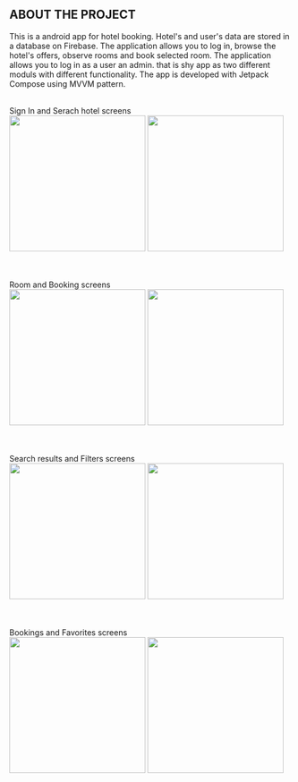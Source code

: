 ## ABOUT THE PROJECT
This is a android app for hotel booking. Hotel's and user's data are stored in a database on Firebase. The application allows you to log in, browse the hotel's offers, observe rooms and book selected room. The application allows you to log in as a user an admin. that is shy app as two different moduls with different functionality. The app is developed with Jetpack Compose using MVVM pattern.


<br />Sign In and Serach hotel screens <br />
<img src = "https://user-images.githubusercontent.com/91755124/216614937-bb5d75aa-12a3-4a71-a8f3-be6cdda924d9.png" width="243"  />
<img src = "https://user-images.githubusercontent.com/91755124/216614703-4584f94c-9529-4055-b82d-29bc1eecabfd.png" width="243"  /> <br /> <br />

 <br />Room and Booking screens <br />
<img src = "https://user-images.githubusercontent.com/91755124/216615002-66cf0123-ed6c-4ea0-b92b-fe8af61eeaf5.png" width="243"  />
<img src = "https://user-images.githubusercontent.com/91755124/216615046-5ddcb300-86b2-4723-bec5-9b8490c3ef3b.png" width="243"  /> <br /> <br />


<br />Search results and Filters screens <br />
<img src = "https://user-images.githubusercontent.com/91755124/216614980-ae1cf2f3-7041-4837-b420-7f6a851891a0.png" width="243"  />
<img src = "https://user-images.githubusercontent.com/91755124/216615165-bed5679e-63f3-4686-a70d-4fd07faf05e6.png" width="243"  /> <br /> <br />


<br />Bookings and Favorites screens <br />
<img src = "https://user-images.githubusercontent.com/91755124/216615099-202eb31c-4495-4640-b9ff-6ff5b78c4d35.png" width="243"  />
<img src = "https://user-images.githubusercontent.com/91755124/216615143-e5c2092d-639d-498e-8987-dee77c46ed57.png" width="243"  /> <br /> <br />
